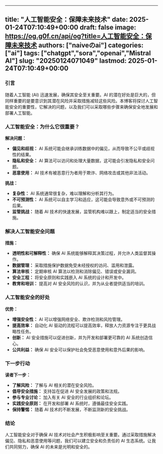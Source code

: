 
---
title: "人工智能安全：保障未来技术"
date: 2025-01-24T07:10:49+00:00
draft: false
image: https://og.g0f.cn/api/og?title=人工智能安全：保障未来技术
authors: ["naiveのai"]
categories: ["ai"]
tags: ["chatgpt","sora","openai","Mistral AI"]
slug: "20250124071049"
lastmod: 2025-01-24T07:10:49+00:00
---
### 引言

随着人工智能 (AI) 迅速发展，确保其安全至关重要。AI 的潜在好处是巨大的，但同样重要的是要意识到其潜在风险并采取措施减轻这些风险。本博客将探讨人工智能安全的重要性，它解决的问题，以及我们可以采取哪些步骤来确保安全地发展和部署人工智能。

### 人工智能安全：为什么它很重要？

**解决问题：**
- **偏见和歧视：** AI 系统可能会继承训练数据中的偏见，从而导致不公平或歧视性的结果。
- **隐私和安全：** AI 算法可以访问和处理大量数据，这可能会引发隐私和安全问题。
- **恶意使用：** AI 技术有被恶意行为者用于欺诈、网络攻击或其他非法活动。

**挑战：**
- **复杂性：** AI 系统通常很复杂，难以理解和分析其行为。
- **不可预测性：** AI 系统可以自主学习和适应，这可能会导致意外或不可预测的后果。
- **监管挑战：** 随着 AI 技术的快速发展，监管机构难以跟上，制定适当的安全措施。

### 解决人工智能安全问题

**措施：**
- **透明性和可解释性：** 确保 AI 系统能够解释其决策过程，并允许人类监督其操作。
- **数据管理：** 采取措施保护数据免受未经授权的访问、滥用和泄露。
- **算法审核：** 定期审核 AI 算法以检测和消除偏见、错误或安全漏洞。
- **安全工程：** 将安全原则和实践嵌入 AI 系统的设计和开发中。
- **教育和培训：** 提高对 AI 安全风险的认识，并为从业者提供适当的培训。

### 人工智能安全的好处

**优势：**
- **增强安全性：** AI 可以增强网络安全、欺诈检测和风险管理。
- **提高效率：** 自动化 AI 驱动的流程可以提高效率，释放人力资源专注于更具战略性任务。
- **创新：** AI 安全措施可以促进创新，并为开发和部署更可靠的 AI 系统创造信心。
- **公共利益：** 确保 AI 安全可以保护社会免受恶意使用和意外后果的影响。

### 下一步行动

**读者下一步：**
- **了解风险：** 了解与 AI 相关的潜在安全风险。
- **倡导安全措施：** 支持旨在促进 AI 安全发展的政策和法规。
- **参与专业讨论：** 加入有关 AI 安全的行业组织和论坛。
- **实践安全原则：** 在开发和部署 AI 系统时，遵循最佳安全实践。
- **保持警惕：** 随着 AI 技术的不断发展，不断监测新的安全挑战。

### 结论

人工智能安全对于确保 AI 技术对社会产生积极影响至关重要。通过采取措施解决偏见、隐私和恶意使用等问题，我们可以建立安全和负责任的 AI 生态系统。让我们共同努力，确保 AI 的未来是光明和安全的。
